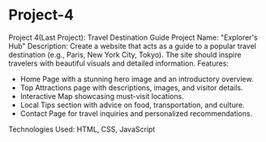 # Project-4
Project 4(Last Project): Travel Destination Guide
Project Name: "Explorer's Hub"
Description: Create a website that acts as a guide to a popular travel destination (e.g., Paris, New York City, Tokyo). The 
site should inspire travelers with beautiful visuals and detailed information.
Features:
 - Home Page with a stunning hero image and an introductory overview.
 - Top Attractions page with descriptions, images, and visitor details.
 - Interactive Map showcasing must-visit locations.
 - Local Tips section with advice on food, transportation, and culture.
 - Contact Page for travel inquiries and personalized recommendations.

Technologies Used: HTML, CSS, JavaScript
